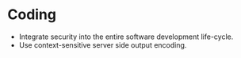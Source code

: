 # Coding

* Integrate security into the entire software development life-cycle.
* Use context-sensitive server side output encoding.